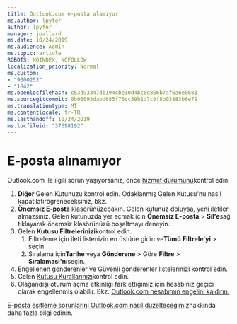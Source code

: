 ```yaml
---
title: Outlook.com e-posta alamıyor
ms.author: lpyfer
author: lpyfer
manager: joallard
ms.date: 10/24/2019
ms.audience: Admin
ms.topic: article
ROBOTS: NOINDEX, NOFOLLOW
localization_priority: Normal
ms.custom:
- "9000252"
- "1842"
ms.openlocfilehash: c63d93347db194cbe10d4bc6d806b7af6a6e0681
ms.sourcegitcommit: 0b06093dabd685f76cc39b1d7c0f8b03883b6e79
ms.translationtype: MT
ms.contentlocale: tr-TR
ms.lasthandoff: 10/24/2019
ms.locfileid: "37698192"
---
```

# <a name="unable-to-receive-email"></a>E-posta alınamıyor

Outlook.com ile ilgili sorun yaşıyorsanız, önce [hizmet durumunu](https://go.microsoft.com/fwlink/p/?linkid=837482)kontrol edin.

1. **Diğer** Gelen Kutunuzu kontrol edin. Odaklanmış Gelen Kutusu'nu nasıl kapatılatıröğreneceksiniz, bkz. [](https://support.office.com/article/f714d94d-9e63-4217-9ccb-6cb2986aa1b2) 
2. [ **Önemsiz E-posta** klasörünüze](https://outlook.live.com/mail/junkemail)bakın. Gelen kutunuz doluysa, yeni iletiler almazsınız. Gelen kutunuzda yer açmak için **Önemsiz E-posta** > **Sil'e**sağ tıklayarak önemsiz klasörünüzü boşaltmayı deneyin.
3. Gelen **Kutusu Filtrelerinizi**kontrol edin. 
    1. Filtreleme için ileti listenizin en üstüne gidin ve**Tümü** **Filtrele'yi** > seçin.
    2. Sıralama için**Tarihe** veya **Gönderene** > Göre **Filtre** > **Sıralaması'nı**seçin.
4. [Engellenen gönderenler](https://outlook.live.com/mail/options/mail/junkEmail) ve Güvenli gönderenler listelerinizi kontrol edin.
5. Gelen [Kutusu Kurallarınızı](https://outlook.live.com/mail/options/mail/rules)kontrol edin.
6. Olağandışı oturum açma etkinliği fark ettiğimiz için hesabınız geçici olarak engellenmiş olabilir. Bkz. [Outlook.com hesabımın engelini kaldırın.](https://support.office.com/article/f4ad2701-d166-4d8b-8a6a-9af2a1f8a4c4)

[E-posta eşitleme sorunlarını Outlook.com nasıl düzelteceğimiz](https://support.office.com/article/d39e3341-8d79-4bf1-b3c7-ded602233642)hakkında daha fazla bilgi edinin.